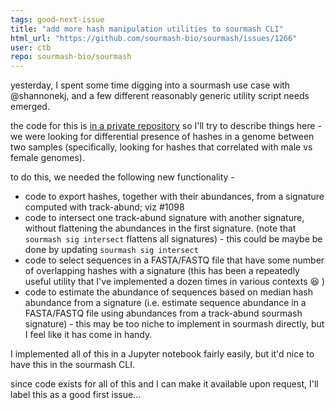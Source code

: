 ```yaml
---
tags: good-next-issue
title: "add more hash manipulation utilities to sourmash CLI"
html_url: "https://github.com/sourmash-bio/sourmash/issues/1266"
user: ctb
repo: sourmash-bio/sourmash
---
```


yesterday, I spent some time digging into a sourmash use case with @shannonekj, and a few different reasonably generic utility script needs emerged.

the code for this is [in a private repository](https://github.com/ctb/2020-shannon-fish-sex/blob/latest/compare-abund.ipynb) so I'll try to describe things here - we were looking for differential presence of hashes in a genome between two samples (specifically, looking for hashes that correlated with male vs female genomes).

to do this, we needed the following new functionality -

* code to export hashes, together with their abundances, from a signature computed with track-abund; viz #1098 
* code to intersect one track-abund signature with another signature, without flattening the abundances in the first signature. (note that `sourmash sig intersect` flattens all signatures) - this could be maybe be done by updating `sourmash sig intersect`
* code to select sequences in a FASTA/FASTQ file that have some number of overlapping hashes with a signature (this has been a repeatedly useful utility that I've implemented a dozen times in various contexts 😆 )
* code to estimate the abundance of sequences based on median hash abundance from a signature (i.e. estimate sequence abundance in a FASTA/FASTQ file using abundances from a track-abund sourmash signature) - this may be too niche to implement in sourmash directly, but I feel like it has come in handy.

I implemented all of this in a Jupyter notebook fairly easily, but it'd nice to have this in the sourmash CLI.

since code exists for all of this and I can make it available upon request, I'll label this as a good first issue...

